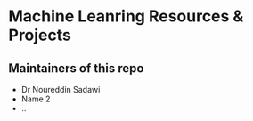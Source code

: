 # Machine Leanring Resources & Projects

## Maintainers of this repo

- Dr Noureddin Sadawi
- Name 2
- ..
